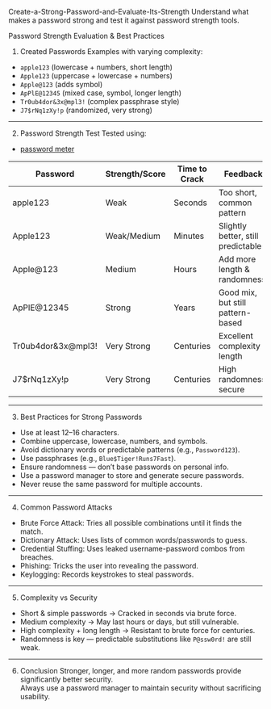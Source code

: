  Create-a-Strong-Password-and-Evaluate-Its-Strength
 Understand what makes a password strong and test it against password strength tools.


 Password Strength Evaluation & Best Practices

 1. Created Passwords
Examples with varying complexity:
- `apple123` (lowercase + numbers, short length)
- `Apple123` (uppercase + lowercase + numbers)
- `Apple@123` (adds symbol)
- `ApPlE@12345` (mixed case, symbol, longer length)
- `Tr0ub4dor&3x@mpl3!` (complex passphrase style)
- `J7$rNq1zXy!p` (randomized, very strong)

---

2. Password Strength Test
Tested using:
- [password meter](https://passwordmeter.com/)


| Password           | Strength/Score | Time to Crack | Feedback |
|--------------------|----------------|---------------|----------|
| apple123           | Weak           | Seconds       | Too short, common pattern |
| Apple123           | Weak/Medium    | Minutes       | Slightly better, still predictable |
| Apple@123          | Medium         | Hours         | Add more length & randomness |
| ApPlE@12345        | Strong         | Years         | Good mix, but still pattern-based |
| Tr0ub4dor&3x@mpl3! | Very Strong    | Centuries     | Excellent complexity & length |
| J7$rNq1zXy!p       | Very Strong    | Centuries     | High randomness, secure |

---

3. Best Practices for Strong Passwords
- Use at least 12–16 characters.
- Combine uppercase, lowercase, numbers, and symbols.
- Avoid dictionary words or predictable patterns (e.g., `Password123`).
- Use passphrases (e.g., `Blue$Tiger!Runs7Fast`).
- Ensure randomness — don’t base passwords on personal info.
- Use a password manager to store and generate secure passwords.
- Never reuse the same password for multiple accounts.

---

4. Common Password Attacks
- Brute Force Attack: Tries all possible combinations until it finds the match.
- Dictionary Attack: Uses lists of common words/passwords to guess.
- Credential Stuffing: Uses leaked username-password combos from breaches.
- Phishing: Tricks the user into revealing the password.
- Keylogging: Records keystrokes to steal passwords.

---

5. Complexity vs Security
- Short & simple passwords → Cracked in seconds via brute force.
- Medium complexity → May last hours or days, but still vulnerable.
- High complexity + long length → Resistant to brute force for centuries.
- Randomness is key — predictable substitutions like `P@ssw0rd!` are still weak.

---

6. Conclusion
Stronger, longer, and more random passwords provide significantly better security.  
Always use a password manager to maintain security without sacrificing usability.

